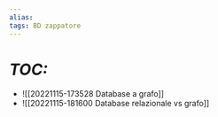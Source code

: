 ```yaml
---
alias:
tags: BD zappatore
---
```


# *TOC:*

- ![[20221115-173528 Database a grafo]]
- ![[20221115-181600 Database relazionale vs grafo]]